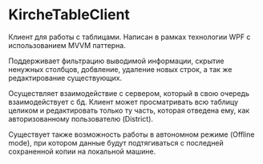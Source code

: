 # KircheTableClient

Клиент для работы с таблицами. Написан в рамках технологии WPF с использованием MVVM паттерна. 

Поддерживает фильтрацию выводимой информации, скрытие ненужных столбцов, добвление, удаление новых строк, а так же редактирование существующих.

Осуществляет взаимодействие с сервером, который в свою очередь взаимодействует с бд. Клиент может просматривать всю таблицу целиком и редактировать только ту часть, которая отведена ему, как авторизованному пользователю (District). 

Существует также возможность работы в автономном режиме (Offline mode), при котором данные будут подтягиваться с последней сохраненной копии на локальной машине. 
